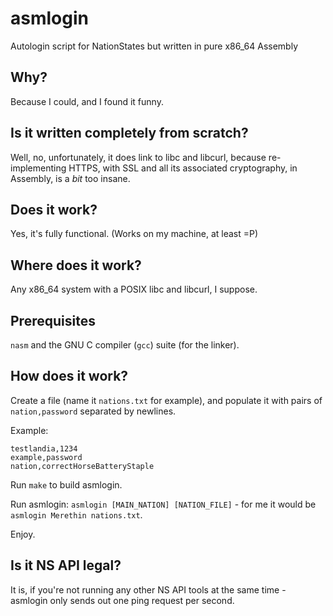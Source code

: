 # asmlogin

Autologin script for NationStates but written in pure x86_64 Assembly

## Why?

Because I could, and I found it funny.

## Is it written completely from scratch?

Well, no, unfortunately, it does link to libc and libcurl, because re-implementing HTTPS, with SSL and all its associated cryptography, in Assembly, is a _bit_ too insane.

## Does it work?

Yes, it's fully functional. (Works on my machine, at least =P)

## Where does it work?

Any x86_64 system with a POSIX libc and libcurl, I suppose.

## Prerequisites

`nasm` and the GNU C compiler (`gcc`) suite (for the linker).

## How does it work?

Create a file (name it `nations.txt` for example), and populate it with pairs of `nation,password` separated by newlines.

Example:
```
testlandia,1234
example,password
nation,correctHorseBatteryStaple
```

Run `make` to build asmlogin.

Run asmlogin: `asmlogin [MAIN_NATION] [NATION_FILE]` - for me it would be `asmlogin Merethin nations.txt`.

Enjoy.

## Is it NS API legal?

It is, if you're not running any other NS API tools at the same time - asmlogin only sends out one ping request per second.